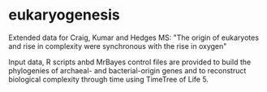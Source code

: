 # eukaryogenesis
Extended data for Craig, Kumar and Hedges MS: "The origin of eukaryotes and rise in complexity were synchronous with the rise in oxygen"


Input data, R scripts anbd MrBayes control files are provided to build the phylogenies of archaeal- and bacterial-origin genes and to reconstruct biological complexity through time using TimeTree of Life 5.

